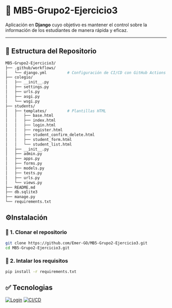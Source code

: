 # 📌 MB5-Grupo2-Ejercicio3

Aplicación en **Django** cuyo objetivo es mantener el control sobre la información de los estudiantes de manera rápida y eficaz.

---

## 📂 Estructura del Repositorio

```bash
MB5-Grupo2-Ejercicio3/
├── .github/workflows/
│   └── django.yml         # Configuración de CI/CD con GitHub Actions
├── colegio/
│   ├── __init__.py
│   ├── settings.py
│   ├── urls.py
│   ├── asgi.py
│   └── wsgi.py
├── students/
│   ├── templates/         # Plantillas HTML
│   │   ├── base.html
│   │   ├── index.html
│   │   ├── login.html
│   │   ├── register.html
│   │   ├── student_confirm_delete.html
│   │   ├── student_form.html
│   │   └── student_list.html
│   ├── __init__.py
│   ├── admin.py
│   ├── apps.py
│   ├── forms.py
│   ├── models.py
│   ├── tests.py
│   ├── urls.py
│   └── views.py
├── README.md
├── db.sqlite3
├── manage.py
└── requirements.txt
```
## ⚙️Instalación

### 🔽 1. Clonar el repositorio
```bash
git clone https://github.com/Emer-GO/MB5-Grupo2-Ejercicio3.git
cd MB5-Grupo2-Ejercicio3.git
```

### 🔽 2. Intalar los requisitos
```bash
pip install -r requirements.txt
```

## :white_check_mark: Tecnologias
[![Login](https://img.shields.io/badge/Login-Django-green?style=for-the-badge&logo=django)]()
[![CI/CD](https://img.shields.io/badge/CI/CD-GitHub_Actions-blue?style=for-the-badge&logo=githubactions)]()

